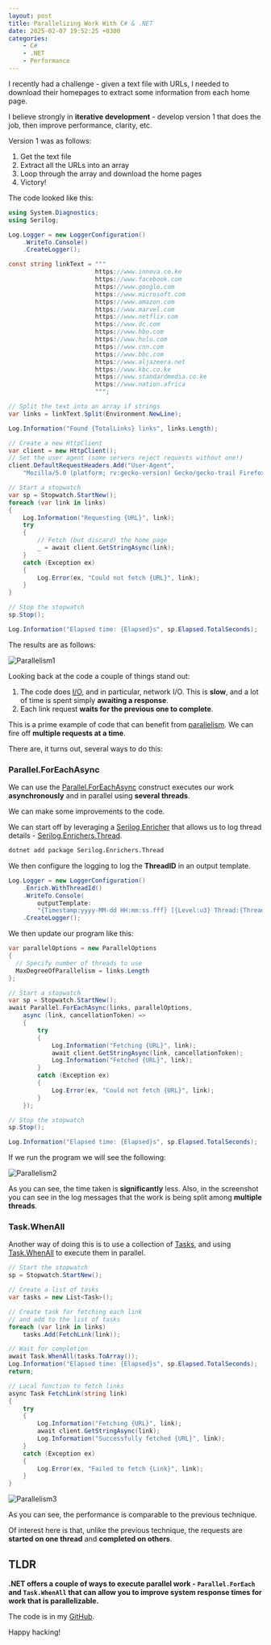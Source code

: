 ```yaml
---
layout: post
title: Parallelizing Work With C# & .NET
date: 2025-02-07 19:52:25 +0300
categories:
    - C#
    - .NET
    - Performance
---
```


I recently had a challenge - given a text file with URLs, I needed to download their homepages to extract some information from each home page.

I believe strongly in **iterative development** - develop version 1 that does the job, then improve performance, clarity, etc.

Version 1 was as follows:

1. Get the text file
2. Extract all the URLs into an array
3. Loop through the array and download the home pages
4. Victory!

The code looked like this:

```c#
using System.Diagnostics;
using Serilog;

Log.Logger = new LoggerConfiguration()
    .WriteTo.Console()
    .CreateLogger();

const string linkText = """
                        https://www.innova.co.ke
                        https://www.facebook.com
                        https://www.google.com
                        https://www.microsoft.com
                        https://www.amazon.com
                        https://www.marvel.com
                        https://www.netflix.com
                        https://www.dc.com
                        https://www.hbo.com
                        https://www.hulu.com
                        https://www.cnn.com
                        https://www.bbc.com	
                        https://www.aljazeera.net
                        https://www.kbc.co.ke	
                        https://www.standardmedia.co.ke
                        https://www.nation.africa
                        """;

// Split the text into an array if strings
var links = linkText.Split(Environment.NewLine);

Log.Information("Found {TotalLinks} links", links.Length);

// Create a new HttpClient
var client = new HttpClient();
// Set the user agent (some servers reject requests without one!)
client.DefaultRequestHeaders.Add("User-Agent",
    "Mozilla/5.0 (platform; rv:gecko-version) Gecko/gecko-trail Firefox/firefox-version");

// Start a stopwatch
var sp = Stopwatch.StartNew();
foreach (var link in links)
{
    Log.Information("Requesting {URL}", link);
    try
    {
        // Fetch (but discard) the home page
        _ = await client.GetStringAsync(link);
    }
    catch (Exception ex)
    {
        Log.Error(ex, "Could not fetch {URL}", link);
    }
}

// Stop the stopwatch
sp.Stop();

Log.Information("Elapsed time: {Elapsed}s", sp.Elapsed.TotalSeconds);
```

The results are as follows:

![Parallelism1](../images/2025/02/Parallelism1.png)

Looking back at the code a couple of things stand out:

1. The code does [I/O](https://en.wikipedia.org/wiki/Input/output), and in particular, network I/O. This is **slow**, and a lot of time is spent simply **awaiting a response**.
2. Each link request **waits for the previous one to complete**.

This is a prime example of code that can benefit from [parallelism](https://en.wikipedia.org/wiki/Parallel_computing). We can fire off **multiple requests at a time**.

There are, it turns out, several ways to do this:

### Parallel.ForEachAsync

We can use the [Parallel.ForEachAsync](https://learn.microsoft.com/en-us/dotnet/api/system.threading.tasks.parallel.foreachasync?view=net-9.0) construct executes our work **asynchronously** and in parallel using **several threads**.

We can make some improvements to the code.

We can start off by leveraging a [Serilog Enricher](https://github.com/serilog/serilog/wiki/Enrichment) that allows us to log thread details - [Serilog.Enrichers.Thread](https://www.nuget.org/packages/serilog.enrichers.thread).

```bash
dotnet add package Serilog.Enrichers.Thread
```

We then configure the logging to log the **ThreadID** in an output template.

```c#
Log.Logger = new LoggerConfiguration()
    .Enrich.WithThreadId()
    .WriteTo.Console(
        outputTemplate:
        "{Timestamp:yyyy-MM-dd HH:mm:ss.fff} [{Level:u3} Thread:{ThreadId}] {Message:lj}{NewLine}{Exception}")
    .CreateLogger();
```

We then update our program like this:

```c#
var parallelOptions = new ParallelOptions
{
  // Specify number of threads to use
  MaxDegreeOfParallelism = links.Length
};

// Start a stopwatch
var sp = Stopwatch.StartNew();
await Parallel.ForEachAsync(links, parallelOptions,
    async (link, cancellationToken) =>
    {
        try
        {
            Log.Information("Fetching {URL}", link);
            await client.GetStringAsync(link, cancellationToken);
            Log.Information("Fetched {URL}", link);
        }
        catch (Exception ex)
        {
            Log.Error(ex, "Could not fetch {URL}", link);
        }
    });

// Stop the stopwatch
sp.Stop();

Log.Information("Elapsed time: {Elapsed}s", sp.Elapsed.TotalSeconds);
```

If we run the program we will see the following:

![Parallelism2](../images/2025/02/Parallelism2.png)

As you can see, the time taken is **significantly** less. Also, in the screenshot you can see in the log messages that the work is being split among **multiple threads**.

### Task.WhenAll

Another way of doing this is to use a collection of [Tasks](https://learn.microsoft.com/en-us/dotnet/api/system.threading.tasks.task?view=net-9.0), and using [Task.WhenAll](https://learn.microsoft.com/en-us/dotnet/api/system.threading.tasks.task.whenall?view=net-9.0) to execute them in parallel.

```c#
// Start the stopwatch
sp = Stopwatch.StartNew();

// Create a list of tasks
var tasks = new List<Task>();

// Create task for fetching each link
// and add to the list of tasks
foreach (var link in links)
    tasks.Add(FetchLink(link));

// Wait for completion
await Task.WhenAll(tasks.ToArray());
Log.Information("Elapsed time: {Elapsed}s", sp.Elapsed.TotalSeconds);
return;

// Local function to fetch links
async Task FetchLink(string link)
{
    try
    {
        Log.Information("Fetching {URL}", link);
        await client.GetStringAsync(link);
        Log.Information("Successfully fetched {URL}", link);
    }
    catch (Exception ex)
    {
        Log.Error(ex, "Failed to fetch {Link}", link);
    }
}
```

![Parallelism3](../images/2025/02/Parallelism3.png)

As you can see, the performance is comparable to the previous technique.

Of interest here is that, unlike the previous technique, the requests are **started on one thread** and **completed on others**.

## TLDR

**.NET offers a couple of ways to execute parallel work - `Parallel.ForEach` and `Task.WhenAll` that can allow you to improve system response times for work that is parallelizable.**

The code is in my [GitHub](https://github.com/conradakunga/BlogCode/tree/master/2025-02-07%20-%20Parallelism).

Happy hacking!
